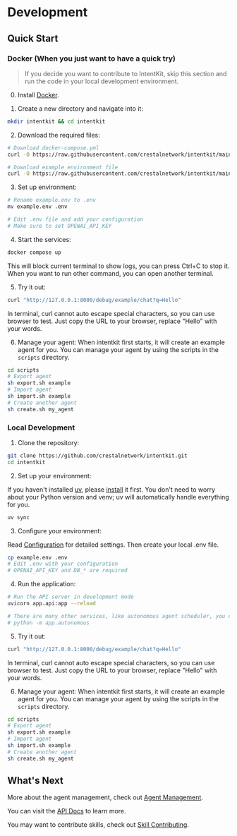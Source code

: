 # Development

## Quick Start

### Docker (When you just want to have a quick try)
> If you decide you want to contribute to IntentKit, skip this section and run the code in your local development environment.

0. Install [Docker](https://docs.docker.com/get-started/get-docker/).

1. Create a new directory and navigate into it:
```bash
mkdir intentkit && cd intentkit
```

2. Download the required files:
```bash
# Download docker-compose.yml
curl -O https://raw.githubusercontent.com/crestalnetwork/intentkit/main/docker-compose.yml

# Download example environment file
curl -O https://raw.githubusercontent.com/crestalnetwork/intentkit/main/example.env
```

3. Set up environment:
```bash
# Rename example.env to .env
mv example.env .env

# Edit .env file and add your configuration
# Make sure to set OPENAI_API_KEY
```

4. Start the services:
```bash
docker compose up
```
This will block current terminal to show logs, you can press Ctrl+C to stop it.
When you want to run other command, you can open another terminal.

5. Try it out:
```bash
curl "http://127.0.0.1:8000/debug/example/chat?q=Hello"
```
In terminal, curl cannot auto escape special characters, so you can use browser to test. Just copy the URL to your browser, replace "Hello" with your words.

6. Manage your agent:
When intentkit first starts, it will create an example agent for you. You can manage your agent by using the scripts in the `scripts` directory.
```bash
cd scripts
# Export agent
sh export.sh example
# Import agent
sh import.sh example
# Create another agent
sh create.sh my_agent
```

### Local Development
1. Clone the repository:
```bash
git clone https://github.com/crestalnetwork/intentkit.git
cd intentkit
```

2. Set up your environment:

If you haven't installed [uv](https://docs.astral.sh/uv/), please [install](https://docs.astral.sh/uv/getting-started/installation/) it first.
You don't need to worry about your Python version and venv; uv will automatically handle everything for you.
```bash
uv sync
```

3. Configure your environment:

Read [Configuration](docs/configuration.md) for detailed settings. Then create your local .env file.
```bash
cp example.env .env
# Edit .env with your configuration
# OPENAI_API_KEY and DB_* are required
```

4. Run the application:
```bash
# Run the API server in development mode
uvicorn app.api:app --reload

# There are many other services, like autonomous agent scheduler, you can try them later
# python -m app.autonomous
```

5. Try it out:
```bash
curl "http://127.0.0.1:8000/debug/example/chat?q=Hello"
```
In terminal, curl cannot auto escape special characters, so you can use browser to test. Just copy the URL to your browser, replace "Hello" with your words.

6. Manage your agent:
When intentkit first starts, it will create an example agent for you. You can manage your agent by using the scripts in the `scripts` directory.
```bash
cd scripts
# Export agent
sh export.sh example
# Import agent
sh import.sh example
# Create another agent
sh create.sh my_agent
```

## What's Next

More about the agent management, check out [Agent Management](docs/agent.md).

You can visit the [API Docs](http://localhost:8000/redoc#tag/Agent) to learn more.

You may want to contribute skills, check out [Skill Contributing](docs/contributing/skills.md).
